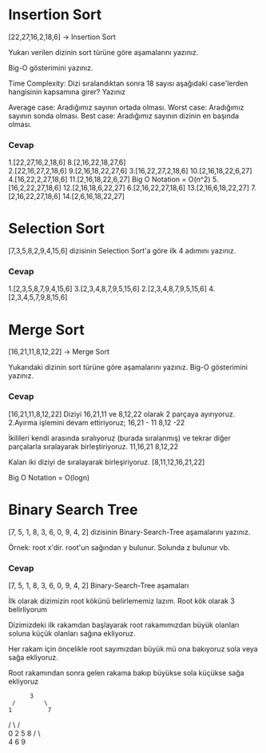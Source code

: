 # Insertion Sort


[22,27,16,2,18,6] -> Insertion Sort

Yukarı verilen dizinin sort türüne göre aşamalarını yazınız.

Big-O gösterimini yazınız.

Time Complexity: Dizi sıralandıktan sonra 18 sayısı aşağıdaki case'lerden hangisinin kapsamına girer? Yazınız

Average case: Aradığımız sayının ortada olması.
Worst case: Aradığımız sayının sonda olması.
Best case: Aradığımız sayının dizinin en başında olması.


### Cevap

1.[22,27,16,2,18,6]   8.[2,16,22,18,27,6]       
2.[22,16,27,2,18,6]   9.[2,16,18,22,27,6] 
3.[16,22,27,2,18,6]  10.[2,16,18,22,6,27] 
4.[16,22,2,27,18,6]  11.[2,16,18,22,6,27]           Big O Notation = O(n^2)
5.[16,2,22,27,18,6]  12.[2,16,18,6,22,27]
6.[2,16,22,27,18,6]  13.[2,16,6,18,22,27] 
7.[2,16,22,27,18,6]  14.[2,6,16,18,22,27]                     



# Selection Sort


[7,3,5,8,2,9,4,15,6] dizisinin Selection Sort'a göre ilk 4 adımını yazınız.

### Cevap

1.[2,3,5,8,7,9,4,15,6]  3.[2,3,4,8,7,9,5,15,6]
2.[2,3,4,8,7,9,5,15,6]  4.[2,3,4,5,7,9,8,15,6]


# Merge Sort


[16,21,11,8,12,22] -> Merge Sort

Yukarıdaki dizinin sort türüne göre aşamalarını yazınız.
Big-O gösterimini yazınız.

### Cevap

[16,21,11,8,12,22] Diziyi 16,21,11 ve 8,12,22 olarak 2 parçaya ayırıyoruz.
2.Ayırma işlemini devam ettiriyoruz; 16,21 - 11 8,12 -22

İkilileri kendi arasında sıralıyoruz (burada sıralanmış) ve tekrar diğer parçalarla sıralayarak birleştiriyoruz. 11,16,21 8,12,22

Kalan iki diziyi de sıralayarak birleşiriyoruz. [8,11,12,16,21,22]

Big O Notation = O(logn)


# Binary Search Tree

[7, 5, 1, 8, 3, 6, 0, 9, 4, 2] dizisinin Binary-Search-Tree aşamalarını yazınız.

Örnek: root x'dir. root'un sağından y bulunur. Solunda z bulunur vb.

### Cevap

[7, 5, 1, 8, 3, 6, 0, 9, 4, 2] Binary-Search-Tree aşamaları

İlk olarak dizimizin root kökünü belirlememiz lazım. Root kök olarak 3 belirliyorum

Dizimizdeki ilk rakamdan başlayarak root rakamımızdan büyük olanları soluna küçük olanları sağına ekliyoruz.

Her rakam için öncelikle root sayımızdan büyük mü ona bakıyoruz sola veya sağa ekliyoruz.

Root rakamından sonra gelen rakama bakıp büyükse sola küçükse sağa ekliyoruz

          3
     /        \
    1          7
   /  \       /  \
  0    2     5    8
           /  \     \
          4    6      9             